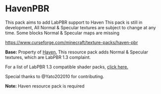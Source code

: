 # HavenPBR
This pack aims to add LabPBR support to Haven
This pack is still in development,
All Normal & Specular textures are subject to change at any time.
Some blocks Normal & Specular maps are missing

<https://www.curseforge.com/minecraft/texture-packs/haven-pbr>

**Base:** Property of [Haven.](https://www.curseforge.com/minecraft/texture-packs/haven)
This resource pack adds Normal & Specular textures, which are LabPBR 1.3 complaint.

For a list of LabPBR 1.3 compatible shader packs, [click here.](https://github.com/rre36/lab-pbr/wiki/Shader-Packs)

Special thanks to @Yato202010 for contributing. 

**Note:** Haven resource pack is required

